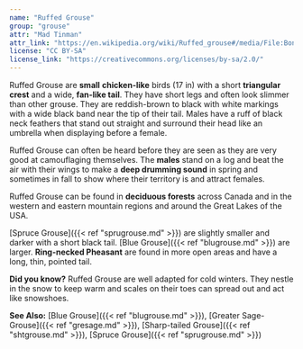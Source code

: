 ```yaml
---
name: "Ruffed Grouse"
group: "grouse"
attr: "Mad Tinman"
attr_link: "https://en.wikipedia.org/wiki/Ruffed_grouse#/media/File:Bonasa-umbellus-001edit1.jpg"
license: "CC BY-SA"
license_link: "https://creativecommons.org/licenses/by-sa/2.0/"
---
```

Ruffed Grouse are **small** **chicken-like** birds (17 in) with a short **triangular crest** and a wide, **fan-like tail**. They have short legs and often look slimmer than other grouse. They are reddish-brown to black with white markings with a wide black band near the tip of their tail. Males have a ruff of black neck feathers that stand out straight and surround their head like an umbrella when displaying before a female.

Ruffed Grouse can often be heard before they are seen as they are very good at camouflaging themselves. The **males** stand on a log and beat the air with their wings to make a **deep drumming sound** in spring and sometimes in fall to show where their territory is and attract females.

Ruffed Grouse can be found in **deciduous forests** across Canada and in the western and eastern mountain regions and around the Great Lakes of the USA.

[Spruce Grouse]({{< ref "sprugrouse.md" >}}) are slightly smaller and darker with a short black tail. [Blue Grouse]({{< ref "blugrouse.md" >}}) are larger.  **Ring-necked Pheasant** are found in more open areas and have a long, thin, pointed tail.

**Did you know?** Ruffed Grouse are well adapted for cold winters. They nestle in the snow to keep warm and scales on their toes can spread out and act like snowshoes.

<!-- generated, do not edit -->
**See Also:**
[Blue Grouse]({{< ref "blugrouse.md" >}}),
[Greater Sage-Grouse]({{< ref "gresage.md" >}}),
[Sharp-tailed Grouse]({{< ref "shtgrouse.md" >}}),
[Spruce Grouse]({{< ref "sprugrouse.md" >}})
